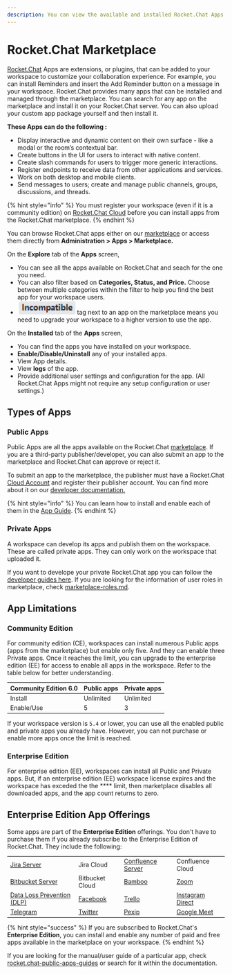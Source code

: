 ```yaml
---
description: You can view the available and installed Rocket.Chat Apps and manage them.
---
```


# Rocket.Chat Marketplace

[Rocket.Chat](http://rocket.chat) Apps are extensions, or plugins, that can be added to your workspace to customize your collaboration experience. For example, you can install Reminders and insert the Add Reminder button on a message in your workspace. Rocket.Chat provides many apps that can be installed and managed through the marketplace. You can search for any app on the marketplace and install it on your Rocket.Chat server. You can also upload your custom app package yourself and then install it.

**These Apps can do the following :**

* Display interactive and dynamic content on their own surface - like a modal or the room’s contextual bar.
* Create buttons in the UI for users to interact with native content.
* Create slash commands for users to trigger more generic interactions.
* Register endpoints to receive data from other applications and services.
* Work on both desktop and mobile clients.
* Send messages to users; create and manage public channels, groups, discussions, and threads.

{% hint style="info" %}
You must register your workspace (even if it is a community edition) on [Rocket.Chat Cloud](https://cloud.rocket.chat) before you can install apps from the Rocket.Chat marketplace.
{% endhint %}

You can browse Rocket.Chat apps either on our [marketplace](https://rocket.chat/marketplace) or access them directly from **Administration > Apps > Marketplace.**

On the **Explore** tab of the **Apps** screen,

* You can see all the apps available on Rocket.Chat and seach for the one you need.
* You can also filter based on **Categories, Status, and Price.** Choose between multiple categories within the filter to help you find the best app for your workspace users.
* <img src="../../.gitbook/assets/image (1).png" alt="" data-size="line"> tag next to an app on the marketplace means you need to upgrade your workspace to a higher version to use the app.

On the **Installed** tab of the **Apps** screen,

* You can find the apps you have installed on your workspace.
* **Enable/Disable/Uninstall** any of your installed apps.
* View App details.
* View **logs** of the app.
* Provide additional user settings and configuration for the app. (All Rocket.Chat Apps might not require any setup configuration or user settings.)

## Types of Apps

### Public Apps

Public Apps are all the apps available on the Rocket.Chat [marketplace](https://www.rocket.chat/marketplace). If you are a third-party publisher/developer, you can also submit an app to the marketplace and Rocket.Chat can approve or reject it.&#x20;

To submit an app to the marketplace, the publisher must have a Rocket.Chat [Cloud Account](https://cloud.rocket.chat/login) and register their publisher account. You can find more about it on our [developer documentation. ](https://developer.rocket.chat/apps-engine/app-submission-to-the-marketplace)

{% hint style="info" %}
You can learn how to install and enable each of them in the [App Guide](rocket.chat-public-apps-guides/).
{% endhint %}

### Private Apps

A workspace can develop its apps and publish them on the workspace. These are called private apps. They can only work on the workspace that uploaded it.

If you want to develope your private Rocket.Chat app you can follow the [developer guides here](https://developer.rocket.chat/apps-engine/rocket.chat-apps-engine). If you are looking for the information of user roles in marketplace, check [marketplace-roles.md](../../setup-and-administer-rocket.chat/roles-in-rocket.chat/marketplace-roles.md "mention").

## App Limitations

### Community Edition

For community edition (CE), workspaces can install numerous Public apps (apps from the marketplace) but enable only five. And they can enable three Private apps. Once it reaches the limit, you can upgrade to the enterprise edition (EE) for access to enable all apps in the workspace.  Refer to the table below for better understanding.

| Community Edition 6.0 | Public apps | Private apps |
| --------------------- | ----------- | ------------ |
| Install               | Unlimited   | Unlimited    |
| Enable/Use            | 5           | 3            |

If your workspace version is `5.4` or lower, you can use all the enabled public and private apps you already have. However, you can not purchase or enable more apps once the limit is reached.&#x20;

### Enterprise Edition

For enterprise edition (EE), workspaces can install all Public and Private apps. But, if an enterprise edition (EE) workspace license expires and the workspace has exceded the the **** limit, then marketplace disables all downloaded apps, and the app count returns to zero.

## Enterprise Edition App Offerings

Some apps are part of the **Enterprise Edition** offerings. You don't have to purchase them if you already subscribe to the Enterprise Edition of Rocket.Chat. They include the following:

|                                                                                              |                                                                                      |                                                                                                     |                                                                                                                 |
| -------------------------------------------------------------------------------------------- | ------------------------------------------------------------------------------------ | --------------------------------------------------------------------------------------------------- | --------------------------------------------------------------------------------------------------------------- |
| [Jira Server](rocket.chat-public-apps-guides/atlassian/jira-server-integration.md)           | Jira Cloud                                                                           | [Confluence Server](rocket.chat-public-apps-guides/atlassian/confluence-server-integration.md)      | Confluence Cloud                                                                                                |
| [Bitbucket Server](rocket.chat-public-apps-guides/atlassian/bitbucket-server-integration.md) | Bitbucket Cloud                                                                      | [Bamboo](rocket.chat-public-apps-guides/atlassian/bamboo-integration.md)                            | [Zoom](rocket.chat-public-apps-guides/zoom.md)                                                                  |
| [Data Loss Prevention (DLP)](rocket.chat-public-apps-guides/data-loss-prevention-dlp-app.md) | [Facebook](https://docs.rocket.chat/guides/app-guides/omnichannel-apps/facebook-app) | [Trello](https://docs.rocket.chat/guides/app-guides/trello)                                         | [Instagram Direct](rocket.chat-public-apps-guides/omnichannel-apps/instagram-direct/)                           |
| [Telegram](rocket.chat-public-apps-guides/omnichannel-apps/telegram-app/)                    | [Twitter](rocket.chat-public-apps-guides/omnichannel-apps/twitter-app/)              | [Pexip](../../use-rocket.chat/rocket.chat-conference-call/conference-call-admin-guide/pexip-app.md) | [Google Meet](../../use-rocket.chat/rocket.chat-conference-call/conference-call-admin-guide/google-meet-app.md) |

{% hint style="success" %}
If you are subscribed to Rocket.Chat's **Enterprise Edition**, you can install and enable any number of paid and free apps available in the marketplace on your workspace.
{% endhint %}

If you are looking for the manual/user guide of a particular app, check [rocket.chat-public-apps-guides](rocket.chat-public-apps-guides/ "mention") or search for it within the documentation.
